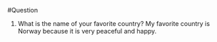 #Question

1. What is the name of your favorite country?
   My favorite country is Norway because it is very peaceful and happy.
